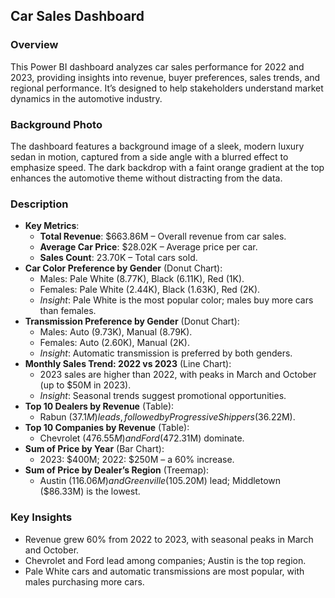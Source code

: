 ## Car Sales Dashboard

### Overview
This Power BI dashboard analyzes car sales performance for 2022 and 2023, providing insights into revenue, buyer preferences, sales trends, and regional performance. It’s designed to help stakeholders understand market dynamics in the automotive industry.

### Background Photo
The dashboard features a background image of a sleek, modern luxury sedan in motion, captured from a side angle with a blurred effect to emphasize speed. The dark backdrop with a faint orange gradient at the top enhances the automotive theme without distracting from the data.

### Description
- **Key Metrics**:
  - **Total Revenue**: $663.86M – Overall revenue from car sales.
  - **Average Car Price**: $28.02K – Average price per car.
  - **Sales Count**: 23.70K – Total cars sold.
- **Car Color Preference by Gender** (Donut Chart):
  - Males: Pale White (8.77K), Black (6.11K), Red (1K).
  - Females: Pale White (2.44K), Black (1.63K), Red (2K).
  - *Insight*: Pale White is the most popular color; males buy more cars than females.
- **Transmission Preference by Gender** (Donut Chart):
  - Males: Auto (9.73K), Manual (8.79K).
  - Females: Auto (2.60K), Manual (2K).
  - *Insight*: Automatic transmission is preferred by both genders.
- **Monthly Sales Trend: 2022 vs 2023** (Line Chart):
  - 2023 sales are higher than 2022, with peaks in March and October (up to $50M in 2023).
  - *Insight*: Seasonal trends suggest promotional opportunities.
- **Top 10 Dealers by Revenue** (Table):
  - Rabun ($37.1M) leads, followed by Progressive Shippers ($36.22M).
- **Top 10 Companies by Revenue** (Table):
  - Chevrolet ($476.55M) and Ford ($472.31M) dominate.
- **Sum of Price by Year** (Bar Chart):
  - 2023: $400M; 2022: $250M – a 60% increase.
- **Sum of Price by Dealer’s Region** (Treemap):
  - Austin ($116.06M) and Greenville ($105.20M) lead; Middletown ($86.33M) is the lowest.

### Key Insights
- Revenue grew 60% from 2022 to 2023, with seasonal peaks in March and October.
- Chevrolet and Ford lead among companies; Austin is the top region.
- Pale White cars and automatic transmissions are most popular, with males purchasing more cars.

